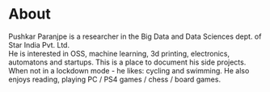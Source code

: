 # About

Pushkar Paranjpe is a researcher in the Big Data and Data Sciences dept. of Star India Pvt. Ltd.  
He is interested in OSS, machine learning, 3d printing, electronics, automatons and startups. This is a place to document his side projects.  
When not in a lockdown mode - he likes: cycling and swimming. He also enjoys reading, playing PC / PS4 games / chess / board games.

